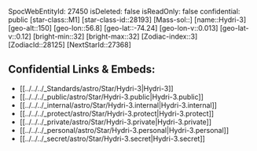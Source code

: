 ﻿---
location: [-74.24,-56.8,150]
type: Star
tags:
- astro/Star

---
SpocWebEntityId: 27450
isDeleted: false
isReadOnly: false
confidential: public
[star-class::M1]
[star-class-id::28193]
[Mass-sol::]
[name::Hydri-3]
[geo-alt::150]
[geo-lon::56.8]
[geo-lat::-74.24]
[geo-lon-v::0.013]
[geo-lat-v::0.12]
[bright-min::32]
[bright-max::32]
[Zodiac-index::3]
[ZodiacId::28125]
[NextStarId::27368]



## Confidential Links & Embeds: 
- [[../../../_Standards/astro/Star/Hydri-3|Hydri-3]] 
- [[../../../_public/astro/Star/Hydri-3.public|Hydri-3.public]] 
- [[../../../_internal/astro/Star/Hydri-3.internal|Hydri-3.internal]] 
- [[../../../_protect/astro/Star/Hydri-3.protect|Hydri-3.protect]] 
- [[../../../_private/astro/Star/Hydri-3.private|Hydri-3.private]] 
- [[../../../_personal/astro/Star/Hydri-3.personal|Hydri-3.personal]] 
- [[../../../_secret/astro/Star/Hydri-3.secret|Hydri-3.secret]]

